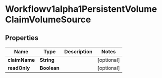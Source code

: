 

# Workflowv1alpha1PersistentVolumeClaimVolumeSource

## Properties

Name | Type | Description | Notes
------------ | ------------- | ------------- | -------------
**claimName** | **String** |  |  [optional]
**readOnly** | **Boolean** |  |  [optional]



